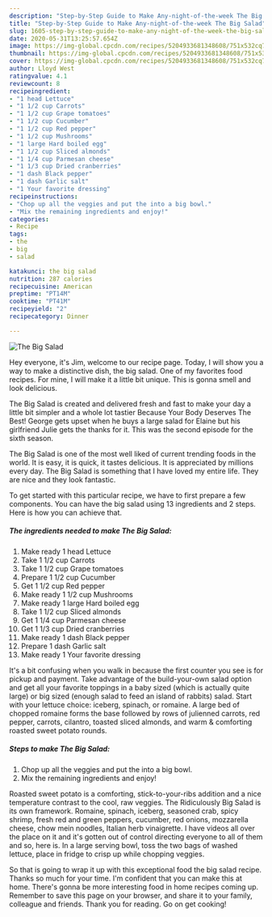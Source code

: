 ```yaml
---
description: "Step-by-Step Guide to Make Any-night-of-the-week The Big Salad"
title: "Step-by-Step Guide to Make Any-night-of-the-week The Big Salad"
slug: 1605-step-by-step-guide-to-make-any-night-of-the-week-the-big-salad
date: 2020-05-31T13:25:57.654Z
image: https://img-global.cpcdn.com/recipes/5204933681348608/751x532cq70/the-big-salad-recipe-main-photo.jpg
thumbnail: https://img-global.cpcdn.com/recipes/5204933681348608/751x532cq70/the-big-salad-recipe-main-photo.jpg
cover: https://img-global.cpcdn.com/recipes/5204933681348608/751x532cq70/the-big-salad-recipe-main-photo.jpg
author: Lloyd West
ratingvalue: 4.1
reviewcount: 8
recipeingredient:
- "1 head Lettuce"
- "1 1/2 cup Carrots"
- "1 1/2 cup Grape tomatoes"
- "1 1/2 cup Cucumber"
- "1 1/2 cup Red pepper"
- "1 1/2 cup Mushrooms"
- "1 large Hard boiled egg"
- "1 1/2 cup Sliced almonds"
- "1 1/4 cup Parmesan cheese"
- "1 1/3 cup Dried cranberries"
- "1 dash Black pepper"
- "1 dash Garlic salt"
- "1 Your favorite dressing"
recipeinstructions:
- "Chop up all the veggies and put the into a big bowl."
- "Mix the remaining ingredients and enjoy!"
categories:
- Recipe
tags:
- the
- big
- salad

katakunci: the big salad 
nutrition: 287 calories
recipecuisine: American
preptime: "PT14M"
cooktime: "PT41M"
recipeyield: "2"
recipecategory: Dinner

---
```



![The Big Salad](https://img-global.cpcdn.com/recipes/5204933681348608/751x532cq70/the-big-salad-recipe-main-photo.jpg)

Hey everyone, it's Jim, welcome to our recipe page. Today, I will show you a way to make a distinctive dish, the big salad. One of my favorites food recipes. For mine, I will make it a little bit unique. This is gonna smell and look delicious.

The Big Salad is created and delivered fresh and fast to make your day a little bit simpler and a whole lot tastier Because Your Body Deserves The Best! George gets upset when he buys a large salad for Elaine but his girlfriend Julie gets the thanks for it. This was the second episode for the sixth season.

The Big Salad is one of the most well liked of current trending foods in the world. It is easy, it is quick, it tastes delicious. It is appreciated by millions every day. The Big Salad is something that I have loved my entire life. They are nice and they look fantastic.


To get started with this particular recipe, we have to first prepare a few components. You can have the big salad using 13 ingredients and 2 steps. Here is how you can achieve that.

<!--inarticleads1-->

##### The ingredients needed to make The Big Salad:

1. Make ready 1 head Lettuce
1. Take 1 1/2 cup Carrots
1. Take 1 1/2 cup Grape tomatoes
1. Prepare 1 1/2 cup Cucumber
1. Get 1 1/2 cup Red pepper
1. Make ready 1 1/2 cup Mushrooms
1. Make ready 1 large Hard boiled egg
1. Take 1 1/2 cup Sliced almonds
1. Get 1 1/4 cup Parmesan cheese
1. Get 1 1/3 cup Dried cranberries
1. Make ready 1 dash Black pepper
1. Prepare 1 dash Garlic salt
1. Make ready 1 Your favorite dressing


It&#39;s a bit confusing when you walk in because the first counter you see is for pickup and payment. Take advantage of the build-your-own salad option and get all your favorite toppings in a baby sized (which is actually quite large) or big sized (enough salad to feed an island of rabbits) salad. Start with your lettuce choice: iceberg, spinach, or romaine. A large bed of chopped romaine forms the base followed by rows of julienned carrots, red pepper, carrots, cilantro, toasted sliced almonds, and warm &amp; comforting roasted sweet potato rounds. 

<!--inarticleads2-->

##### Steps to make The Big Salad:

1. Chop up all the veggies and put the into a big bowl.
1. Mix the remaining ingredients and enjoy!


Roasted sweet potato is a comforting, stick-to-your-ribs addition and a nice temperature contrast to the cool, raw veggies. The Ridiculously Big Salad is its own framework. Romaine, spinach, iceberg, seasoned crab, spicy shrimp, fresh red and green peppers, cucumber, red onions, mozzarella cheese, chow mein noodles, Italian herb vinaigrette. I have videos all over the place on it and it&#39;s gotten out of control directing everyone to all of them and so, here is. In a large serving bowl, toss the two bags of washed lettuce, place in fridge to crisp up while chopping veggies. 

So that is going to wrap it up with this exceptional food the big salad recipe. Thanks so much for your time. I'm confident that you can make this at home. There's gonna be more interesting food in home recipes coming up. Remember to save this page on your browser, and share it to your family, colleague and friends. Thank you for reading. Go on get cooking!
